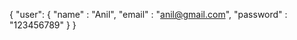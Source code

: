 {
    "user": {
    	"name" : "Anil",
    	"email" : "anil@gmail.com",
    	"password" : "123456789"
    }
}